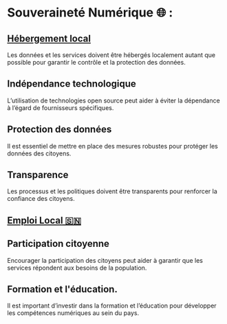 # Souveraineté Numérique 🌐 :

## [Hébergement local](hebergement-local.md)
Les données et les services doivent être hébergés localement autant que possible pour garantir le contrôle et la protection des données.

## Indépendance technologique
L’utilisation de technologies open source peut aider à éviter la dépendance à l’égard de fournisseurs spécifiques.

## Protection des données
Il est essentiel de mettre en place des mesures robustes pour protéger les données des citoyens.

## Transparence
Les processus et les politiques doivent être transparents pour renforcer la confiance des citoyens.

## [Emploi Local 🇸🇳](emploi-local.md)

## Participation citoyenne
Encourager la participation des citoyens peut aider à garantir que les services répondent aux besoins de la population.

## Formation et l'éducation.
Il est important d’investir dans la formation et l’éducation pour développer les compétences numériques au sein du pays.

